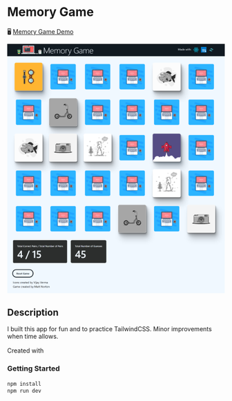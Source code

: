 # Memory Game

🖥️ [Memory Game Demo](https://memory-game-six-rouge.vercel.app/)

[![Memory Game Demo](public/thumbnail.png)](https://memory-game-six-rouge.vercel.app/)
## Description
I built this app for fun and to practice TailwindCSS. Minor improvements when time allows.

Created with
<img height="16" width="16" src="https://cdn.simpleicons.org/React" />
<img height="16" width="16" src="https://cdn.simpleicons.org/Typescript" />
<img height="16" width="16" src="https://cdn.simpleicons.org/TailwindCSS" />
<img height="16" width="16" src="https://cdn.simpleicons.org/Vite" />


### Getting Started
```
npm install
npm run dev






